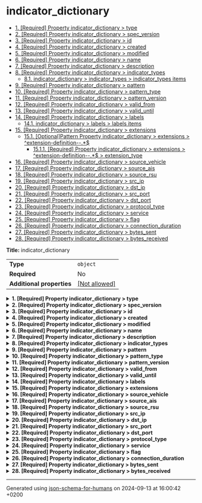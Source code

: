 # indicator_dictionary

- [1. [Required] Property indicator_dictionary > type](#type)
- [2. [Required] Property indicator_dictionary > spec_version](#spec_version)
- [3. [Required] Property indicator_dictionary > id](#id)
- [4. [Required] Property indicator_dictionary > created](#created)
- [5. [Required] Property indicator_dictionary > modified](#modified)
- [6. [Required] Property indicator_dictionary > name](#name)
- [7. [Required] Property indicator_dictionary > description](#description)
- [8. [Required] Property indicator_dictionary > indicator_types](#indicator_types)
  - [8.1. indicator_dictionary > indicator_types > indicator_types items](#autogenerated_heading_2)
- [9. [Required] Property indicator_dictionary > pattern](#pattern)
- [10. [Required] Property indicator_dictionary > pattern_type](#pattern_type)
- [11. [Required] Property indicator_dictionary > pattern_version](#pattern_version)
- [12. [Required] Property indicator_dictionary > valid_from](#valid_from)
- [13. [Required] Property indicator_dictionary > valid_until](#valid_until)
- [14. [Required] Property indicator_dictionary > labels](#labels)
  - [14.1. indicator_dictionary > labels > labels items](#autogenerated_heading_3)
- [15. [Required] Property indicator_dictionary > extensions](#extensions)
  - [15.1. [Optional]Pattern Property indicator_dictionary > extensions > ^extension-definition--.*$](#extensions_pattern1)
    - [15.1.1. [Required] Property indicator_dictionary > extensions > ^extension-definition--.*$ > extension_type](#extensions_pattern1_extension_type)
- [16. [Required] Property indicator_dictionary > source_vehicle](#source_vehicle)
- [17. [Required] Property indicator_dictionary > source_ais](#source_ais)
- [18. [Required] Property indicator_dictionary > source_rsu](#source_rsu)
- [19. [Required] Property indicator_dictionary > src_ip](#src_ip)
- [20. [Required] Property indicator_dictionary > dst_ip](#dst_ip)
- [21. [Required] Property indicator_dictionary > src_port](#src_port)
- [22. [Required] Property indicator_dictionary > dst_port](#dst_port)
- [23. [Required] Property indicator_dictionary > protocol_type](#protocol_type)
- [24. [Required] Property indicator_dictionary > service](#service)
- [25. [Required] Property indicator_dictionary > flag](#flag)
- [26. [Required] Property indicator_dictionary > connection_duration](#connection_duration)
- [27. [Required] Property indicator_dictionary > bytes_sent](#bytes_sent)
- [28. [Required] Property indicator_dictionary > bytes_received](#bytes_received)

**Title:** indicator_dictionary

|                           |                                                         |
| ------------------------- | ------------------------------------------------------- |
| **Type**                  | `object`                                                |
| **Required**              | No                                                      |
| **Additional properties** | [[Not allowed]](# "Additional Properties not allowed.") |

<details>
<summary>
<strong> <a name="type"></a>1. [Required] Property indicator_dictionary > type</strong>  

</summary>
<blockquote>

|              |         |
| ------------ | ------- |
| **Type**     | `const` |
| **Required** | Yes     |

**Description:** property extension from the request (coming from the STIX format)

Specific value: `"indicator"`

</blockquote>
</details>

<details>
<summary>
<strong> <a name="spec_version"></a>2. [Required] Property indicator_dictionary > spec_version</strong>  

</summary>
<blockquote>

|              |          |
| ------------ | -------- |
| **Type**     | `string` |
| **Required** | Yes      |

**Description:** version of the stix format

</blockquote>
</details>

<details>
<summary>
<strong> <a name="id"></a>3. [Required] Property indicator_dictionary > id</strong>  

</summary>
<blockquote>

|              |          |
| ------------ | -------- |
| **Type**     | `string` |
| **Required** | Yes      |

| Restrictions                      |                                                                                 |
| --------------------------------- | ------------------------------------------------------------------------------- |
| **Must match regular expression** | ```^indicator--.*$``` [Test](https://regex101.com/?regex=%5Eindicator--.%2A%24) |

</blockquote>
</details>

<details>
<summary>
<strong> <a name="created"></a>4. [Required] Property indicator_dictionary > created</strong>  

</summary>
<blockquote>

|              |             |
| ------------ | ----------- |
| **Type**     | `string`    |
| **Required** | Yes         |
| **Format**   | `date-time` |

**Description:** timestamp of the creation in ISO-8601 (UTC)

</blockquote>
</details>

<details>
<summary>
<strong> <a name="modified"></a>5. [Required] Property indicator_dictionary > modified</strong>  

</summary>
<blockquote>

|              |             |
| ------------ | ----------- |
| **Type**     | `string`    |
| **Required** | Yes         |
| **Format**   | `date-time` |

**Description:** timestamp of the modification in ISO-8601 (UTC)

</blockquote>
</details>

<details>
<summary>
<strong> <a name="name"></a>6. [Required] Property indicator_dictionary > name</strong>  

</summary>
<blockquote>

|              |         |
| ------------ | ------- |
| **Type**     | `const` |
| **Required** | Yes     |

Specific value: `"Anomaly detection"`

</blockquote>
</details>

<details>
<summary>
<strong> <a name="description"></a>7. [Required] Property indicator_dictionary > description</strong>  

</summary>
<blockquote>

|              |         |
| ------------ | ------- |
| **Type**     | `const` |
| **Required** | Yes     |

Specific value: `"An immunological algorithm detected a deviation in real-time dataset."`

</blockquote>
</details>

<details>
<summary>
<strong> <a name="indicator_types"></a>8. [Required] Property indicator_dictionary > indicator_types</strong>  

</summary>
<blockquote>

|              |                   |
| ------------ | ----------------- |
| **Type**     | `array of string` |
| **Required** | Yes               |

|                      | Array restrictions |
| -------------------- | ------------------ |
| **Min items**        | 1                  |
| **Max items**        | N/A                |
| **Items unicity**    | True               |
| **Additional items** | False              |
| **Tuple validation** | See below          |

| Each item of this array must be                 | Description |
| ----------------------------------------------- | ----------- |
| [indicator_types items](#indicator_types_items) | -           |

### <a name="autogenerated_heading_2"></a>8.1. indicator_dictionary > indicator_types > indicator_types items

|              |          |
| ------------ | -------- |
| **Type**     | `string` |
| **Required** | No       |

</blockquote>
</details>

<details>
<summary>
<strong> <a name="pattern"></a>9. [Required] Property indicator_dictionary > pattern</strong>  

</summary>
<blockquote>

|              |          |
| ------------ | -------- |
| **Type**     | `string` |
| **Required** | Yes      |

**Description:** A specific pattern relevant to the reported case

</blockquote>
</details>

<details>
<summary>
<strong> <a name="pattern_type"></a>10. [Required] Property indicator_dictionary > pattern_type</strong>  

</summary>
<blockquote>

|              |         |
| ------------ | ------- |
| **Type**     | `const` |
| **Required** | Yes     |

Specific value: `"stix"`

</blockquote>
</details>

<details>
<summary>
<strong> <a name="pattern_version"></a>11. [Required] Property indicator_dictionary > pattern_version</strong>  

</summary>
<blockquote>

|              |         |
| ------------ | ------- |
| **Type**     | `const` |
| **Required** | Yes     |

Specific value: `"2.1"`

</blockquote>
</details>

<details>
<summary>
<strong> <a name="valid_from"></a>12. [Required] Property indicator_dictionary > valid_from</strong>  

</summary>
<blockquote>

|              |             |
| ------------ | ----------- |
| **Type**     | `string`    |
| **Required** | Yes         |
| **Format**   | `date-time` |

**Description:** timestamp of the start of the validity period in ISO-8601 (UTC)

</blockquote>
</details>

<details>
<summary>
<strong> <a name="valid_until"></a>13. [Required] Property indicator_dictionary > valid_until</strong>  

</summary>
<blockquote>

|              |             |
| ------------ | ----------- |
| **Type**     | `string`    |
| **Required** | Yes         |
| **Format**   | `date-time` |

**Description:** timestamp of the end of the validity period in ISO-8601 (UTC)

</blockquote>
</details>

<details>
<summary>
<strong> <a name="labels"></a>14. [Required] Property indicator_dictionary > labels</strong>  

</summary>
<blockquote>

|              |                   |
| ------------ | ----------------- |
| **Type**     | `array of string` |
| **Required** | Yes               |

|                      | Array restrictions |
| -------------------- | ------------------ |
| **Min items**        | 1                  |
| **Max items**        | N/A                |
| **Items unicity**    | True               |
| **Additional items** | False              |
| **Tuple validation** | See below          |

| Each item of this array must be | Description |
| ------------------------------- | ----------- |
| [labels items](#labels_items)   | -           |

### <a name="autogenerated_heading_3"></a>14.1. indicator_dictionary > labels > labels items

|              |          |
| ------------ | -------- |
| **Type**     | `string` |
| **Required** | No       |

</blockquote>
</details>

<details>
<summary>
<strong> <a name="extensions"></a>15. [Required] Property indicator_dictionary > extensions</strong>  

</summary>
<blockquote>

|                           |                                                                           |
| ------------------------- | ------------------------------------------------------------------------- |
| **Type**                  | `object`                                                                  |
| **Required**              | Yes                                                                       |
| **Additional properties** | [[Any type: allowed]](# "Additional Properties of any type are allowed.") |

<details>
<summary>
<strong> <a name="extensions_pattern1"></a>15.1. [Optional]Pattern Property indicator_dictionary > extensions > ^extension-definition--.*$</strong>  
> All properties whose name matches the regular expression
```^extension-definition--.*$``` ([Test](https://regex101.com/?regex=%5Eextension-definition--.%2A%24))
must respect the following conditions

</summary>
<blockquote>

|                           |                                                         |
| ------------------------- | ------------------------------------------------------- |
| **Type**                  | `object`                                                |
| **Required**              | No                                                      |
| **Additional properties** | [[Not allowed]](# "Additional Properties not allowed.") |

<details>
<summary>
<strong> <a name="extensions_pattern1_extension_type"></a>15.1.1. [Required] Property indicator_dictionary > extensions > ^extension-definition--.*$ > extension_type</strong>  

</summary>
<blockquote>

|              |          |
| ------------ | -------- |
| **Type**     | `string` |
| **Required** | Yes      |

</blockquote>
</details>

</blockquote>
</details>

</blockquote>
</details>

<details>
<summary>
<strong> <a name="source_vehicle"></a>16. [Required] Property indicator_dictionary > source_vehicle</strong>  

</summary>
<blockquote>

|              |          |
| ------------ | -------- |
| **Type**     | `string` |
| **Required** | Yes      |

**Description:** VIN of the source vehicle

</blockquote>
</details>

<details>
<summary>
<strong> <a name="source_ais"></a>17. [Required] Property indicator_dictionary > source_ais</strong>  

</summary>
<blockquote>

|              |          |
| ------------ | -------- |
| **Type**     | `string` |
| **Required** | Yes      |

**Description:** ID of the source AIS

</blockquote>
</details>

<details>
<summary>
<strong> <a name="source_rsu"></a>18. [Required] Property indicator_dictionary > source_rsu</strong>  

</summary>
<blockquote>

|              |          |
| ------------ | -------- |
| **Type**     | `string` |
| **Required** | Yes      |

**Description:** ID of the source RSU

</blockquote>
</details>

<details>
<summary>
<strong> <a name="src_ip"></a>19. [Required] Property indicator_dictionary > src_ip</strong>  

</summary>
<blockquote>

|              |          |
| ------------ | -------- |
| **Type**     | `string` |
| **Required** | Yes      |

**Description:** IP address of the source

</blockquote>
</details>

<details>
<summary>
<strong> <a name="dst_ip"></a>20. [Required] Property indicator_dictionary > dst_ip</strong>  

</summary>
<blockquote>

|              |          |
| ------------ | -------- |
| **Type**     | `string` |
| **Required** | Yes      |

**Description:** IP address of the destination

</blockquote>
</details>

<details>
<summary>
<strong> <a name="src_port"></a>21. [Required] Property indicator_dictionary > src_port</strong>  

</summary>
<blockquote>

|              |          |
| ------------ | -------- |
| **Type**     | `string` |
| **Required** | Yes      |

**Description:** Port of the source

</blockquote>
</details>

<details>
<summary>
<strong> <a name="dst_port"></a>22. [Required] Property indicator_dictionary > dst_port</strong>  

</summary>
<blockquote>

|              |          |
| ------------ | -------- |
| **Type**     | `string` |
| **Required** | Yes      |

**Description:** Port of the destination

</blockquote>
</details>

<details>
<summary>
<strong> <a name="protocol_type"></a>23. [Required] Property indicator_dictionary > protocol_type</strong>  

</summary>
<blockquote>

|              |          |
| ------------ | -------- |
| **Type**     | `string` |
| **Required** | Yes      |

</blockquote>
</details>

<details>
<summary>
<strong> <a name="service"></a>24. [Required] Property indicator_dictionary > service</strong>  

</summary>
<blockquote>

|              |          |
| ------------ | -------- |
| **Type**     | `string` |
| **Required** | Yes      |

</blockquote>
</details>

<details>
<summary>
<strong> <a name="flag"></a>25. [Required] Property indicator_dictionary > flag</strong>  

</summary>
<blockquote>

|              |          |
| ------------ | -------- |
| **Type**     | `string` |
| **Required** | Yes      |

</blockquote>
</details>

<details>
<summary>
<strong> <a name="connection_duration"></a>26. [Required] Property indicator_dictionary > connection_duration</strong>  

</summary>
<blockquote>

|              |          |
| ------------ | -------- |
| **Type**     | `string` |
| **Required** | Yes      |

</blockquote>
</details>

<details>
<summary>
<strong> <a name="bytes_sent"></a>27. [Required] Property indicator_dictionary > bytes_sent</strong>  

</summary>
<blockquote>

|              |          |
| ------------ | -------- |
| **Type**     | `string` |
| **Required** | Yes      |

</blockquote>
</details>

<details>
<summary>
<strong> <a name="bytes_received"></a>28. [Required] Property indicator_dictionary > bytes_received</strong>  

</summary>
<blockquote>

|              |          |
| ------------ | -------- |
| **Type**     | `string` |
| **Required** | Yes      |

</blockquote>
</details>

----------------------------------------------------------------------------------------------------------------------------
Generated using [json-schema-for-humans](https://github.com/coveooss/json-schema-for-humans) on 2024-09-13 at 16:00:42 +0200